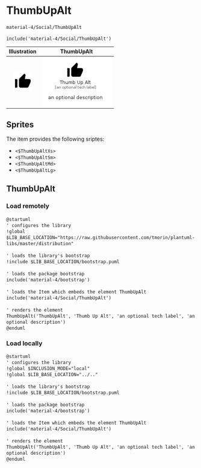 # ThumbUpAlt


```text
material-4/Social/ThumbUpAlt
```

```text
include('material-4/Social/ThumbUpAlt')
```



| Illustration | ThumbUpAlt |
| :---: | :---: |
| ![illustration for Illustration](../../material-4/Social/ThumbUpAlt.png) | ![illustration for ThumbUpAlt](../../material-4/Social/ThumbUpAlt.Local.png) |



## Sprites
The item provides the following sriptes:

- `<$ThumbUpAltXs>`
- `<$ThumbUpAltSm>`
- `<$ThumbUpAltMd>`
- `<$ThumbUpAltLg>`





## ThumbUpAlt

### Load remotely
```plantuml
@startuml
' configures the library
!global $LIB_BASE_LOCATION="https://raw.githubusercontent.com/tmorin/plantuml-libs/master/distribution"

' loads the library's bootstrap
!include $LIB_BASE_LOCATION/bootstrap.puml

' loads the package bootstrap
include('material-4/bootstrap')

' loads the Item which embeds the element ThumbUpAlt
include('material-4/Social/ThumbUpAlt')

' renders the element
ThumbUpAlt('ThumbUpAlt', 'Thumb Up Alt', 'an optional tech label', 'an optional description')
@enduml
```

### Load locally
```plantuml
@startuml
' configures the library
!global $INCLUSION_MODE="local"
!global $LIB_BASE_LOCATION="../.."

' loads the library's bootstrap
!include $LIB_BASE_LOCATION/bootstrap.puml

' loads the package bootstrap
include('material-4/bootstrap')

' loads the Item which embeds the element ThumbUpAlt
include('material-4/Social/ThumbUpAlt')

' renders the element
ThumbUpAlt('ThumbUpAlt', 'Thumb Up Alt', 'an optional tech label', 'an optional description')
@enduml
```

